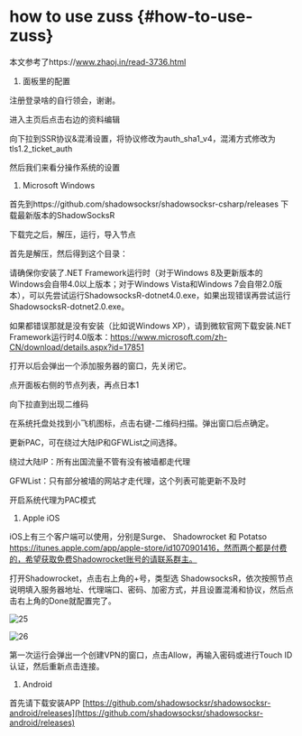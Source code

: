 # how to use zuss {#how-to-use-zuss}

本文参考了https://www.zhaoj.in/read-3736.html

1.  面板里的配置

注册登录啥的自行领会，谢谢。

进入主页后点击右边的资料编辑

向下拉到SSR协议&amp;混淆设置，将协议修改为auth_sha1_v4，混淆方式修改为tls1.2_ticket_auth

然后我们来看分操作系统的设置

1.  Microsoft Windows

首先到https://github.com/shadowsocksr/shadowsocksr-csharp/releases 下载最新版本的ShadowSocksR

下载完之后，解压，运行，导入节点

首先是解压，然后得到这个目录：

请确保你安装了.NET Framework运行时（对于Windows 8及更新版本的Windows会自带4.0以上版本；对于Windows Vista和Windows 7会自带2.0版本），可以先尝试运行ShadowsocksR-dotnet4.0.exe，如果出现错误再尝试运行ShadowsocksR-dotnet2.0.exe。

如果都错误那就是没有安装（比如说Windows XP），请到微软官网下载安装.NET Framework运行时4.0版本：https://www.microsoft.com/zh-CN/download/details.aspx?id=17851

打开以后会弹出一个添加服务器的窗口，先关闭它。

点开面板右侧的节点列表，再点日本1

向下拉直到出现二维码

在系统托盘处找到小飞机图标，点击右键-二维码扫描。弹出窗口后点确定。

更新PAC，可在绕过大陆IP和GFWList之间选择。

绕过大陆IP：所有出国流量不管有没有被墙都走代理

GFWList：只有部分被墙的网站才走代理，这个列表可能更新不及时

开启系统代理为PAC模式

1.  Apple iOS

iOS上有三个客户端可以使用，分别是Surge、 Shadowrocket 和 Potatso https://itunes.apple.com/app/apple-store/id1070901416，然而两个都是付费的，希望获取免费Shadowrocket账号的请联系群主。

打开Shadowrocket，点击右上角的+号，类型选 ShadowsocksR，依次按照节点说明填入服务器地址、代理端口、密码、加密方式，并且设置混淆和协议，然后点击右上角的Done就配置完了。

![25](export/assets/25.png)

![26](export/assets/26.png)

第一次运行会弹出一个创建VPN的窗口，点击Allow，再输入密码或进行Touch ID认证，然后重新点击连接。

1.  Android

首先请下载安装APP [https://github.com/shadowsocksr/shadowsocksr-android/releases](https://github.com/shadowsocksr/shadowsocksr-android/releases)